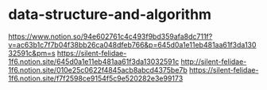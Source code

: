 # data-structure-and-algorithm
https://www.notion.so/94e602761c4c493f9bd359afa8dc711f?v=ac63b1c7f7b04f38bb26ca048dfeb766&p=645d0a1e11eb481aa61f3da13032591c&pm=s
https://silent-felidae-1f6.notion.site/645d0a1e11eb481aa61f3da13032591c
http://silent-felidae-1f6.notion.site/010e25c0622f4845acb8abcd4375be7b
https://silent-felidae-1f6.notion.site/f7f2598ce9154f5c9e520282e3e99173